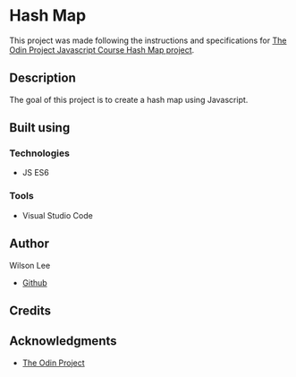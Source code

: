 # Hash Map

This project was made following the instructions and specifications for [The Odin Project Javascript Course Hash Map project](https://www.theodinproject.com/lessons/javascript-hashmap).

## Description

The goal of this project is to create a hash map using Javascript.

## Built using

### Technologies

- JS ES6

### Tools

- Visual Studio Code

## Author

Wilson Lee
- [Github](https://github.com/estercade/)

## Credits

## Acknowledgments

* [The Odin Project](https://www.theodinproject.com/)
